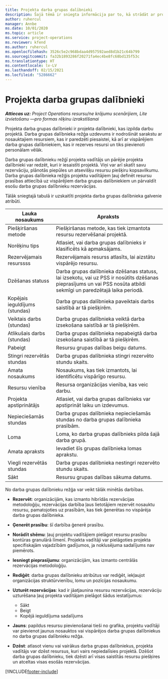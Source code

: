 ```yaml
---
title: Projekta darba grupas dalībnieki
description: Šajā tēmā ir sniegta informācija par to, kā strādāt ar projekta darba grupas dalībnieku informāciju, atribūtiem un plānošanu.
author: ruhercul
manager: Annbe
ms.date: 10/01/2020
ms.topic: article
ms.service: project-operations
ms.reviewer: kfend
ms.author: ruhercul
ms.openlocfilehash: 3526c5e2c968bdaa4d957592aed8d1b21c64b799
ms.sourcegitcommit: fa32b1893286f20271fa4ec4be8fc68bd135f53c
ms.translationtype: HT
ms.contentlocale: lv-LV
ms.lasthandoff: 02/15/2021
ms.locfileid: "5286662"
---
```

# <a name="project-team-members"></a>Projekta darba grupas dalībnieki

_**Attiecas uz:** Project Operations resursu/ne krājumu scenārijiem, Lite izvietošanu —pro formas rēķinu izrakstīšanai_

Projekta darba grupas dalībnieki ir projekta dalībnieki, kas izpilda darbu projektā. Darba grupas dalībnieka režģa uzdevums ir nodrošināt sarakstu ar nosauktajiem resursiem, kas ir paredzēti piesaistei, kā arī ar vispārējiem darba grupas dalībniekiem, kas ir rezerves resursi un tiks pievienoti personālam vēlāk.

Darba grupas dalībnieku režģī projekta vadītājs un pārējie projekta dalībnieki var redzēt, kuri ir iesaistīti projektā. Viņi var arī skatīt savu rezervāciju, plānotās piepūles un atsevišķu resursu piešķiru kopsavilkumu. Darba grupas dalībnieka režģis projektu vadītājiem ļauj definēt resursu prasības attiecībā uz vispārējiem darba grupas dalībniekiem un pārvaldīt esošu darba grupas dalībnieku rezervācijas.

Tālāk sniegtajā tabulā ir uzskaitīti projekta darba grupas dalībnieka galvenie atribūti.

| Lauka nosaukums          | Apraksts                                                                                                                                                                  |
|--------------------------|-----------------------------------------------------------------------------------------------------------------------------------------------------------------------------------|
| Piešķiršanas metode        | Piešķiršanas metode, kas tiek izmantota resursu rezervēšanai projektā.                                                                         |
| Norēķinu tips             | Atlasiet, vai darba grupas dalībnieks ir klasificēts kā apmaksājams.                                                                                                                                       |
| Rezervējamais resurssss        | Rezervējamais resurss atlasīts, lai aizstātu vispārējo resursu.                                                                                                                   |
| Dzēšanas statuss            | Darba grupas dalībnieka dzēšanas statuss, lai izsekotu, vai uz PSS ir nosūtīts dzēšanas pieprasījums un vai PSS nosūta atbildi sekmīgi un paredzētajā laika periodā. |
| Kopējais ieguldījums (stundas)     | Darba grupas dalībnieka paveiktais darbs saistībā ar tā piešķirēm.                                                                                                                         |
| Veiktais darbs (stundas) | Darba grupas dalībnieka veiktā darba izsekošana saistībā ar tā piešķirēm.                                                                                           |
| Atlikušais darbs (stundas) | Darba grupas dalībnieka nepabeigtā darba izsekošana saistībā ar tā piešķirēm.                                                                                    |
| Pabeigt                   | Resursu grupas dalības beigu datums.                                                                                                                                            |
| Stingri rezervētās stundas        | Darba grupas dalībnieka stingri rezervēto stundu skaits.                                                                                                                                                                |
| Amata nosaukums            | Nosaukums, kas tiek izmantots, lai identificētu vispārīgo resursu.                                                                                                                                   |
| Resursu vienība          | Resursa organizācijas vienība, kas veic darbu.                                                                                                                      |
| Projekta apstiprinātājs         | Atlasiet, vai darba grupas dalībnieks var apstiprināt laiku un izdevumus.                                                                                                                     |
| Nepieciešamās stundas           | Darba grupas dalībnieka nepieciešamās stundas no darba grupas dalībnieka prasībām.                                                                                                                       |
| Loma                     | Loma, ko darba grupas dalībnieks pilda šajā darba grupā.                                                                                                                                |
| Amata apraksts     | Ievadiet šīs grupas dalībnieka lomas aprakstu.                                                                                                                             |
| Viegli rezervētās stundas        | Darba grupas dalībnieka nestingri rezervēto stundu skaits.                                                                                                                                                                 |
| Sākt                    | Resursu grupas dalības sākuma datums.                                                                                                                                          |

No darba grupas dalībnieku režģa var veikt tālāk minētās darbības.

- **Rezervēt**: organizācijām, kas izmanto hibrīdās rezervācijas metodoloģiju, rezervācijas darbība ļaus lietotājiem rezervēt nosauktu resursu, pamatojoties uz prasībām, kas tiek ģenerētas no vispārēja darba grupas dalībnieka.
- **Ģenerēt prasību**: šī darbība ģenerē prasību.
- **Norādīt shēmu**: ļauj projektu vadītājiem pielāgot resursu prasību kontūras granulārā līmenī. Projekta vadītāji var pielāgoties projekta specifiskajām vajadzībām gadījumos, ja noklusējuma sadalījums nav piemērots.
- **Iesniegt pieprasījumu**: organizācijām, kas izmanto centrālās rezervācijas metodoloģiju.
- **Rediģēt**: darba grupas dalībnieku atribūtus var rediģēt, iekļaujot organizācijas struktūrvienību, lomu un pozīcijas nosaukumu.
- **Uzturēt rezervācijas**: kad ir jāatjaunina resursu rezervācijas, rezervāciju uzturēšana ļauj projekta vadītājam pielāgot šādus iestatījumus:

    - Sākt
    - Beigt
    - Kopējā ieguldījuma sadalījums

- **Jauns**: papildus resursu pievienošanai tieši no grafika, projektu vadītāji var pievienot jaunus nosauktos vai vispārējos darba grupas dalībniekus no darba grupas dalībnieku režģa.
- **Dzēst**: atlasot vienu vai vairākus darba grupas dalībniekus, projekta vadītājs var dzēst resursus, kuri vairs nepiedalīsies projektā. Dzēšot darba grupas dalībnieku, tiek dzēsti arī visas saistītās resursu piešķires un atceltas visas esošās rezervācijas.


[!INCLUDE[footer-include](../includes/footer-banner.md)]